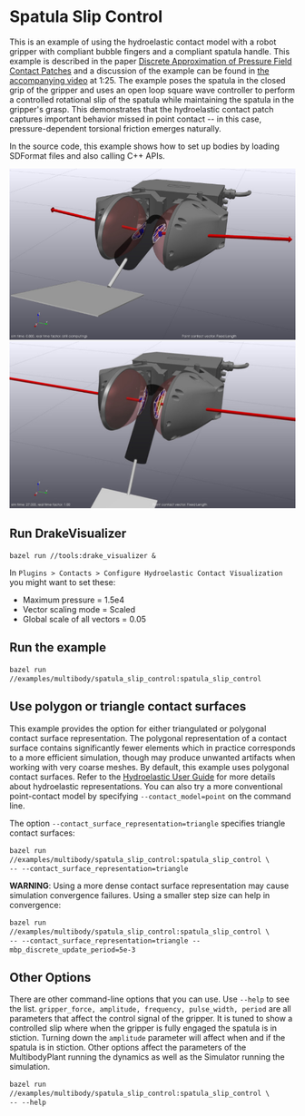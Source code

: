 # Spatula Slip Control

This is an example of using the hydroelastic contact model with a
robot gripper with compliant bubble fingers and a compliant spatula handle.
This example is described in the paper
[Discrete Approximation of Pressure Field Contact Patches](https://arxiv.org/abs/2110.04157)
and a discussion of the example can be found in
[the accompanying video](https://youtu.be/TOsd5LAEPmU?t=85) at 1:25.
The example poses the spatula in the closed grip of the gripper and
uses an open loop square wave controller to perform a controlled
rotational slip of the spatula while maintaining the spatula in
the gripper's grasp. This demonstrates that the hydroelastic contact patch
captures important behavior missed in point contact -- in this case,
pressure-dependent torsional friction emerges naturally.

In the source code, this example shows how to set up bodies by loading SDFormat
files and also calling C++ APIs.

![spatula_1](images/spatula_1.jpg)
![spatula_2](images/spatula_2.jpg)

## Run DrakeVisualizer

```
bazel run //tools:drake_visualizer &
```

In `Plugins > Contacts > Configure Hydroelastic Contact Visualization` you
might want to set these:

* Maximum pressure = 1.5e4
* Vector scaling mode = Scaled
* Global scale of all vectors = 0.05

## Run the example

```
bazel run //examples/multibody/spatula_slip_control:spatula_slip_control
```

## Use polygon or triangle contact surfaces

This example provides the option for either triangulated or polygonal
contact surface representation. The polygonal representation of a contact
surface contains significantly fewer elements which in practice corresponds
to a more efficient simulation, though may produce unwanted artifacts when
working with very coarse meshes. By default, this example uses polygonal
contact surfaces. Refer to the
[Hydroelastic User Guide](https://drake.mit.edu/doxygen_cxx/group__hydroelastic__user__guide.html)
for more details about hydroelastic representations. You can also try a more
conventional point-contact model by specifying `--contact_model=point` on the
command line.

The option `--contact_surface_representation=triangle` specifies triangle
contact surfaces:

```
bazel run //examples/multibody/spatula_slip_control:spatula_slip_control \
-- --contact_surface_representation=triangle
```

**WARNING**: Using a more dense contact surface representation may cause simulation
convergence failures. Using a smaller step size can help in convergence:

```
bazel run //examples/multibody/spatula_slip_control:spatula_slip_control \
-- --contact_surface_representation=triangle --mbp_discrete_update_period=5e-3
```

## Other Options

There are other command-line options that you can use. Use `--help` to see
the list. `gripper_force, amplitude, frequency, pulse_width, period` are all
parameters that affect the control signal of the gripper. It is tuned to show
a controlled slip where when the gripper is fully engaged the spatula is in
stiction. Turning down the `amplitude` parameter will affect when and if the
spatula is in stiction. Other options affect the parameters of the
MultibodyPlant running the dynamics as well as the Simulator running the
simulation.

```
bazel run //examples/multibody/spatula_slip_control:spatula_slip_control \
-- --help
```
